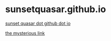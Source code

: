 # sunsetquasar.github.io
[sunset quasar dot github dot io](https://sunsetquasar.github.io/)

[the mysterious link](https://sunsetquasar.github.io/srmapthing/index.html)
